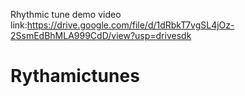 Rhythmic tune demo video link:https://drive.google.com/file/d/1dRbkT7vgSL4jOz-2SsmEdBhMLA999CdD/view?usp=drivesdk
# Rythamictunes
